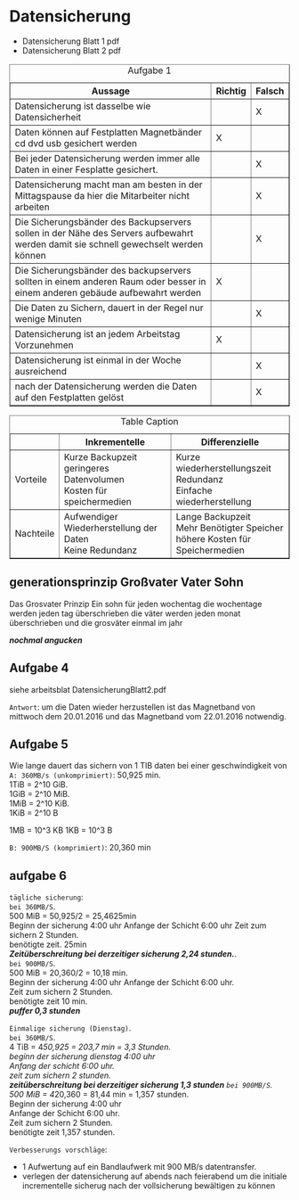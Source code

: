 # Datensicherung
+ Datensicherung Blatt 1 pdf
+ Datensicherung Blatt 2 pdf
  

<table border="1">
  <caption>Aufgabe 1</caption>
  <thead>
    <tr>
     <th>Aussage</th>
     <th>Richtig</th>
     <th>Falsch</th>
    </tr>
  </thead>
  <tbody>
    <tr>
      <td colspan="">Datensicherung ist dasselbe wie Datensicherheit</td>
      <td colspan=""></td>
      <td colspan="">X</td>
    </tr>
    <tr>
      <td colspan="">Daten können auf Festplatten Magnetbänder cd dvd usb gesichert werden </td>
      <td colspan="">X</td>
      <td colspan=""></td>
    </tr>
    <tr>
      <td>Bei jeder Datensicherung werden immer alle Daten in einer Fesplatte gesichert.</td>
      <td></td>
      <td>X</td>
    </tr>
        <td>Datensicherung macht man am besten in der Mittagspause da hier die Mitarbeiter nicht arbeiten</td>
        <td></td>
        <td>X</td>
    </tr>
    </tr>
        <td>Die Sicherungsbänder des Backupservers sollen in der Nähe des Servers aufbewahrt werden damit sie schnell gewechselt werden können</td>
        <td></td>
        <td>X</td>
    </tr>
    </tr>
        <td>Die Sicherungsbänder des backupservers sollten in einem anderen Raum oder besser in einem anderen gebäude aufbewahrt werden </td>
        <td>X</td>
        <td></td>
    </tr>
    </tr>
        <td>Die Daten zu Sichern, dauert in der Regel nur wenige Minuten</td>
        <td></td>
        <td>X</td>
    </tr>
    </tr>
        <td>Datensicherung ist an jedem Arbeitstag Vorzunehmen</td>
        <td>X</td>
        <td></td>
    </tr>
    </tr>
        <td>Datensicherung ist einmal in der Woche ausreichend</td>
        <td></td>
        <td>X</td>
    </tr>
    </tr>
        <td>nach der Datensicherung werden die Daten auf den Festplatten gelöst</td>
        <td></td>
        <td>X</td>
    </tr>
  </tbody>
</table>


<table border="1">
  <caption>Table Caption</caption>
  <thead>
    <tr>
     <th></th>
     <th>Inkrementelle</th>
     <th>Differenzielle</th>
    </tr>
  </thead>
  <tbody>
    <tr>
      <td>Vorteile</td>
      <td colspan="">Kurze Backupzeit<br> geringeres Datenvolumen<br> Kosten für speichermedien</td>
      <td colspan="">Kurze wiederherstellungszeit<br> Redundanz<br>Einfache wiederherstellung</td>
    </tr>
    <tr>
      <td>Nachteile</td>
      <td>Aufwendiger Wiederherstellung der Daten <br>Keine Redundanz</td>
      <td>Lange Backupzeit<br> Mehr Benötigter Speicher<br> höhere Kosten für Speichermedien<br></td>
    </tr>
  </tbody>
</table>

## generationsprinzip Großvater Vater Sohn

Das Grosvater Prinzip Ein sohn für jeden wochentag die wochentage werden jeden tag überschrieben die väter werden jeden monat überschrieben und die grosväter einmal im jahr 

***nochmal angucken***  


## Aufgabe 4 

siehe arbeitsblat DatensicherungBlatt2.pdf 

`Antwort`: um die Daten wieder herzustellen ist das Magnetband von mittwoch dem 20.01.2016 und das Magnetband vom 22.01.2016 notwendig.

## Aufgabe 5

Wie lange dauert das sichern von 1 TIB daten bei einer geschwindigkeit von  
`A: 360MB/s (unkomprimiert)`:  50,925 min.  
1TiB = 2^10 GiB.  
1GiB = 2^10 MiB.  
1MiB = 2^10 KiB.  
1KiB = 2^10 B

1MB =  10^3   KB
1KB =  10^3   B

`B: 900MB/S (komprimiert)`:  20,360 min

## aufgabe 6



`tägliche sicherung`:  
`bei 360MB/S`.   
500 MiB = 50,925/2 = 25,4625min   
Beginn der sicherung 4:00 uhr 
Anfange der Schicht 6:00 uhr
Zeit zum sichern 2 Stunden.  
benötigte zeit. 25min  
***Zeitüberschreitung bei derzeitiger sicherung 2,24 stunden.***.  
`bei 900MB/S`.   
500 MiB = 20,360/2 = 10,18 min.  
Beginn der sicherung 4:00 uhr 
Anfange der Schicht 6:00 uhr.  
Zeit zum sichern 2 Stunden.  
benötigte zeit 10 min.  
***puffer 0,3 stunden***

`Einmalige sicherung (Dienstag)`.  
`bei 360MB/S`.   
4 TiB = 4*50,925 = 203,7 min = 3,3 Stunden.  
beginn der sicherung dienstag 4:00 uhr   
Anfang der schicht 6:00 uhr.   
zeit zum sichern 2 stunden.  
***zeitüberschreitung bei derzeitiger sicherung 1,3 stunden***
`bei 900MB/S`.   
500 MiB = 4*20,360 = 81,44 min = 1,357 stunden.  
Beginn der sicherung 4:00 uhr   
Anfange der Schicht 6:00 uhr.  
Zeit zum sichern 2 Stunden.  
benötigte zeit 1,357 stunden.  


`Verbesserungs vorschläge`:  
+ 1 Aufwertung auf ein Bandlaufwerk mit 900 MB/s datentransfer.
+ verlegen der datensicherung auf abends nach feierabend
  um die initiale incrementelle sicherug nach der vollsicherung bewältigen zu können


